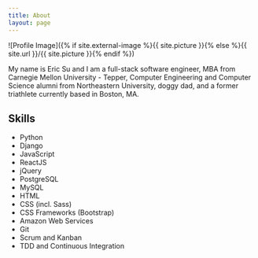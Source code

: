 ```yaml
---
title: About
layout: page
---
```


![Profile Image]({% if site.external-image %}{{ site.picture }}{% else %}{{ site.url }}/{{ site.picture }}{% endif %})

<p>My name is Eric Su and I am a full-stack software engineer, MBA from Carnegie Mellon University - Tepper, Computer Engineering and Computer Science alumni from Northeastern University, doggy dad, and a former triathlete currently based in Boston, MA.</p>

<h2>Skills</h2>

<ul class="skill-list">
	<li>Python</li>
	<li>Django</li>
	<li>JavaScript</li>
	<li>ReactJS</li>
	<li>jQuery</li>
	<li>PostgreSQL</li>
	<li>MySQL</li>
	<li>HTML</li>
	<li>CSS (incl. Sass)</li>
	<li>CSS Frameworks (Bootstrap)</li>
	<li>Amazon Web Services</li>
	<li>Git</li>
	<li>Scrum and Kanban</li>
	<li>TDD and Continuous Integration</li>
</ul>
